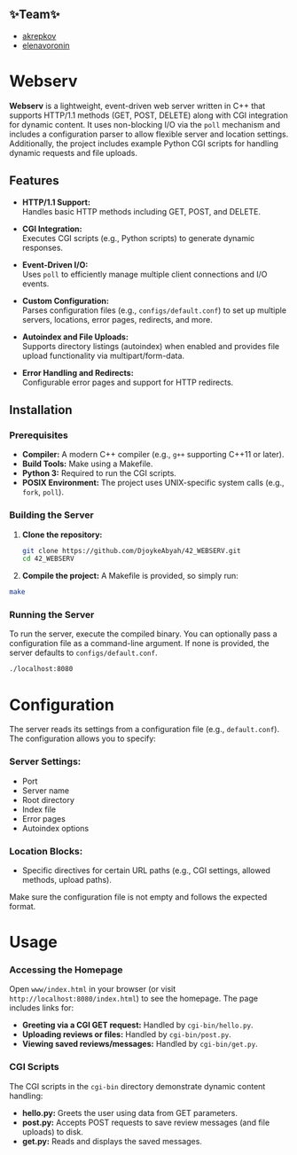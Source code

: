 ## ✨Team✨

- [akrepkov](https://github.com/akrepkov)
- [elenavoronin](https://github.com/elenavoronin)

# Webserv

**Webserv** is a lightweight, event-driven web server written in C++ that supports HTTP/1.1 methods (GET, POST, DELETE) along with CGI integration for dynamic content. 
It uses non-blocking I/O via the `poll` mechanism and includes a configuration parser to allow flexible server and location settings. 
Additionally, the project includes example Python CGI scripts for handling dynamic requests and file uploads.

## Features

- **HTTP/1.1 Support:**  
  Handles basic HTTP methods including GET, POST, and DELETE.

- **CGI Integration:**  
  Executes CGI scripts (e.g., Python scripts) to generate dynamic responses.

- **Event-Driven I/O:**  
  Uses `poll` to efficiently manage multiple client connections and I/O events.

- **Custom Configuration:**  
  Parses configuration files (e.g., `configs/default.conf`) to set up multiple servers, locations, error pages, redirects, and more.

- **Autoindex and File Uploads:**  
  Supports directory listings (autoindex) when enabled and provides file upload functionality via multipart/form-data.

- **Error Handling and Redirects:**  
  Configurable error pages and support for HTTP redirects.           

## Installation

### Prerequisites

- **Compiler:** A modern C++ compiler (e.g., `g++` supporting C++11 or later).
- **Build Tools:** Make using a Makefile.
- **Python 3:** Required to run the CGI scripts.
- **POSIX Environment:** The project uses UNIX-specific system calls (e.g., `fork`, `poll`).

### Building the Server

1. **Clone the repository:**

   ```bash
   git clone https://github.com/DjoykeAbyah/42_WEBSERV.git
   cd 42_WEBSERV
   ```

2. **Compile the project:**
  A Makefile is provided, so simply run:

  ```bash
  make
  ```

### Running the Server

To run the server, execute the compiled binary. You can optionally pass a configuration file as a command-line argument. 
If none is provided, the server defaults to `configs/default.conf`.

```bash
./localhost:8080
```

# Configuration

The server reads its settings from a configuration file (e.g., `default.conf`). The configuration allows you to specify:

### Server Settings:
- Port  
- Server name  
- Root directory  
- Index file  
- Error pages  
- Autoindex options  

### Location Blocks:
- Specific directives for certain URL paths (e.g., CGI settings, allowed methods, upload paths).

Make sure the configuration file is not empty and follows the expected format.

# Usage

### Accessing the Homepage

Open `www/index.html` in your browser (or visit `http://localhost:8080/index.html`) to see the homepage. The page includes links for:

- **Greeting via a CGI GET request:** Handled by `cgi-bin/hello.py`.
- **Uploading reviews or files:** Handled by `cgi-bin/post.py`.
- **Viewing saved reviews/messages:** Handled by `cgi-bin/get.py`.

### CGI Scripts

The CGI scripts in the `cgi-bin` directory demonstrate dynamic content handling:

- **hello.py:** Greets the user using data from GET parameters.
- **post.py:** Accepts POST requests to save review messages (and file uploads) to disk.
- **get.py:** Reads and displays the saved messages.



